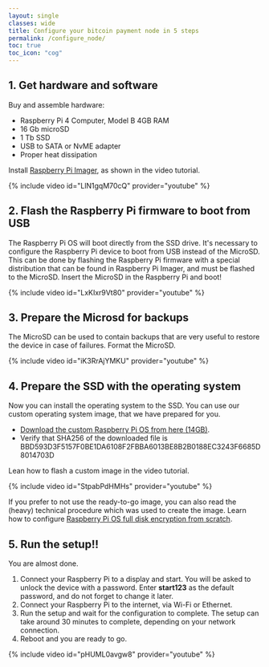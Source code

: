 ```yaml
---
layout: single
classes: wide
title: Configure your bitcoin payment node in 5 steps 
permalink: /configure_node/
toc: true
toc_icon: "cog"
---
```


## 1. Get hardware and software

Buy and assemble hardware:

* Raspberry Pi 4 Computer, Model B 4GB RAM
* 16 Gb microSD
* 1 Tb SSD
* USB to SATA or NvME adapter
* Proper heat dissipation

Install [Raspberry Pi Imager](https://www.raspberrypi.com/software/), as shown in the video tutorial.

{% include video id="LlN1gqM70cQ" provider="youtube" %}

## 2. Flash the Raspberry Pi firmware to boot from USB

The Raspberry Pi OS will boot directly from the SSD drive. 
It's necessary to configure the Raspberry Pi device to boot from USB instead of the MicroSD.
This can be done by flashing the Raspberry Pi firmware with a special distribution that can be found in Raspberry Pi Imager, and must be flashed to the MicroSD. Insert the MicroSD in the Raspberry Pi and boot!

{% include video id="LxKIxr9Vt80" provider="youtube" %}

## 3. Prepare the Microsd for backups

The MicroSD can be used to contain backups that are very useful to restore the device in case of failures. Format the MicroSD.

{% include video id="iK3RrAjYMKU" provider="youtube" %}

## 4. Prepare the SSD with the operating system

Now you can install the operating system to the SSD. You can use our custom operating system image, that we have prepared for you.

* [Download the custom Raspberry Pi OS from here (14GB)](https://mega.nz/file/xtdVSSBL#kErbuXf8ZOrlSmYZpoBfMnr56msQCEkrBRgY_HbIdQI).
* Verify that SHA256 of the downloaded file is BBD593D3F5157F0BE1DA6108F2FBBA6013BE8B2B0188EC3243F6685D8014703D

Lean how to flash a custom image in the video tutorial.

{% include video id="StpabPdHMHs" provider="youtube" %}

If you prefer to not use the ready-to-go image, you can also read the (heavy) technical procedure which was used to create the image. Learn how to configure [Raspberry Pi OS full disk encryption from scratch](/configure_fde).

## 5. Run the setup!!

You are almost done.

1. Connect your Raspberry Pi to a display and start. You will be asked to unlock the device with a password. Enter **start123** as the default password, and do not forget to change it later.
2. Connect your Raspberry Pi to the internet, via Wi-Fi or Ethernet.
3. Run the setup and wait for the configuration to complete. The setup can take around 30 minutes to complete, depending on your network connection.
4. Reboot and you are ready to go.

{% include video id="pHUML0avgw8" provider="youtube" %}
